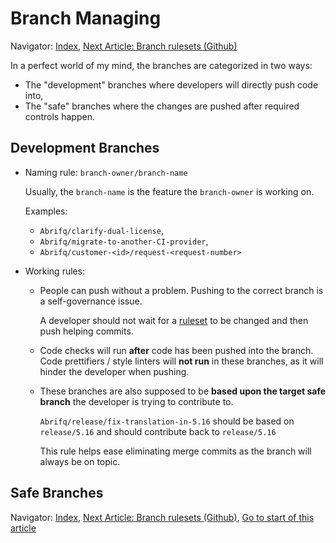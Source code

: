 # Branch Managing

Navigator: [Index](index.md), [Next Article: Branch rulesets (Github)](branch-rulesets-github.md)

In a perfect world of my mind, the branches are categorized in two ways:

- The "development" branches where developers will directly push code into,
- The "safe" branches where the changes are pushed after required controls happen.

## Development Branches

- Naming rule: `branch-owner/branch-name`

	Usually, the `branch-name` is the feature the `branch-owner` is working on.

	Examples:

	- `Abrifq/clarify-dual-license`,
	- `Abrifq/migrate-to-another-CI-provider`,
	- `Abrifq/customer-<id>/request-<request-number>`

- Working rules:
	- People can push without a problem. Pushing to the correct branch is a self-governance issue.

		A developer should not wait for a [ruleset](branch-rulesets-github.md) to be changed and then push helping commits.

	- Code checks will run **after** code has been pushed into the branch.
		Code prettifiers / style linters will **not run** in these branches, as it will hinder the developer when pushing.

	- These branches are also supposed to be **based upon the target safe branch** the developer is trying to contribute to.

		`Abrifq/release/fix-translation-in-5.16` should be based on `release/5.16` and should contribute back to `release/5.16`

		This rule helps ease eliminating merge commits as the branch will always be on topic.

## Safe Branches

Navigator: [Index](index.md), [Next Article: Branch rulesets (Github)](branch-rulesets-github.md), [Go to start of this article](#branch-managing)
